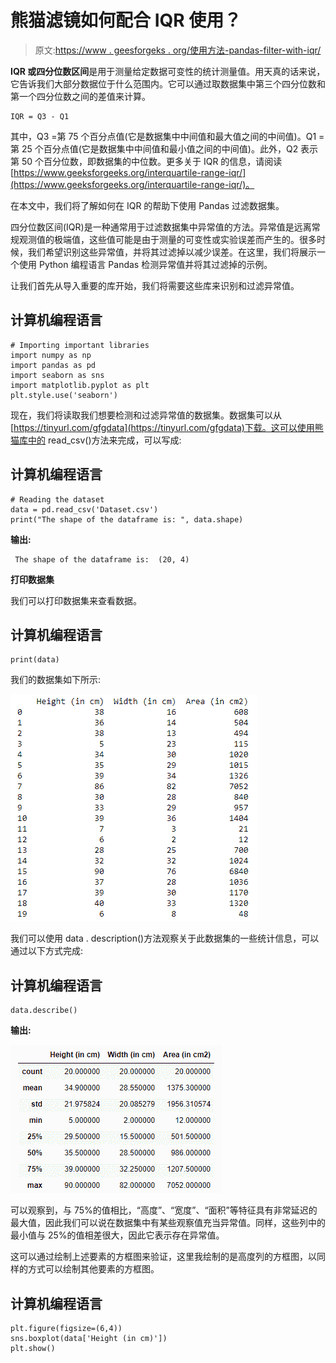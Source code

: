 # 熊猫滤镜如何配合 IQR 使用？

> 原文:[https://www . geesforgeks . org/使用方法-pandas-filter-with-iqr/](https://www.geeksforgeeks.org/how-to-use-pandas-filter-with-iqr/)

**IQR 或四分位数区间**是用于测量给定数据可变性的统计测量值。用天真的话来说，它告诉我们大部分数据位于什么范围内。它可以通过取数据集中第三个四分位数和第一个四分位数之间的差值来计算。

```
IQR = Q3 - Q1
```

其中，Q3 =第 75 个百分点值(它是数据集中中间值和最大值之间的中间值)。Q1 =第 25 个百分点值(它是数据集中中间值和最小值之间的中间值)。此外，Q2 表示第 50 个百分位数，即数据集的中位数。更多关于 IQR 的信息，请阅读[https://www.geeksforgeeks.org/interquartile-range-iqr/](https://www.geeksforgeeks.org/interquartile-range-iqr/)。

在本文中，我们将了解如何在 IQR 的帮助下使用 Pandas 过滤数据集。

四分位数区间(IQR)是一种通常用于过滤数据集中异常值的方法。异常值是远离常规观测值的极端值，这些值可能是由于测量的可变性或实验误差而产生的。很多时候，我们希望识别这些异常值，并将其过滤掉以减少误差。在这里，我们将展示一个使用 Python 编程语言 Pandas 检测异常值并将其过滤掉的示例。

让我们首先从导入重要的库开始，我们将需要这些库来识别和过滤异常值。

## 计算机编程语言

```
# Importing important libraries
import numpy as np
import pandas as pd
import seaborn as sns
import matplotlib.pyplot as plt
plt.style.use('seaborn')
```

现在，我们将读取我们想要检测和过滤异常值的数据集。数据集可以从[https://tinyurl.com/gfgdata](https://tinyurl.com/gfgdata)下载。这可以使用熊猫库中的 read_csv()方法来完成，可以写成:

## 计算机编程语言

```
# Reading the dataset
data = pd.read_csv('Dataset.csv')
print("The shape of the dataframe is: ", data.shape)
```

**输出:**

```
 The shape of the dataframe is:  (20, 4)
```

**打印数据集**

我们可以打印数据集来查看数据。

## 计算机编程语言

```
print(data)
```

我们的数据集如下所示:

![](img/faccdf616fa1a46585bd4bc4e658d319.png)

我们可以使用 data . description()方法观察关于此数据集的一些统计信息，可以通过以下方式完成:

## 计算机编程语言

```
data.describe()
```

**输出:**

![](img/d6496368961bcf6494fea4a3b3e18930.png)

可以观察到，与 75%的值相比，“高度”、“宽度”、“面积”等特征具有非常延迟的最大值，因此我们可以说在数据集中有某些观察值充当异常值。同样，这些列中的最小值与 25%的值相差很大，因此它表示存在异常值。

这可以通过绘制上述要素的方框图来验证，这里我绘制的是高度列的方框图，以同样的方式可以绘制其他要素的方框图。

## 计算机编程语言

```
plt.figure(figsize=(6,4))
sns.boxplot(data['Height (in cm)'])
plt.show()
```
